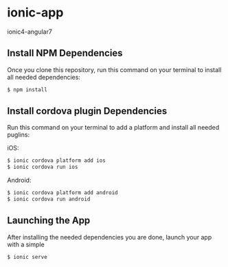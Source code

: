 # ionic-app
ionic4-angular7


## Install NPM Dependencies
Once you clone this repository, run this command on your terminal to install all needed dependencies:
```sh
$ npm install
```

## Install cordova plugin Dependencies
Run this command on your terminal to add a platform and install all needed puglins:

iOS:
```sh
$ ionic cordova platform add ios
$ ionic cordova run ios
```

Android:
```sh
$ ionic cordova platform add android
$ ionic cordova run android
```
## Launching the App
After installing the needed dependencies you are done, launch your app with a simple
```sh
$ ionic serve
```

